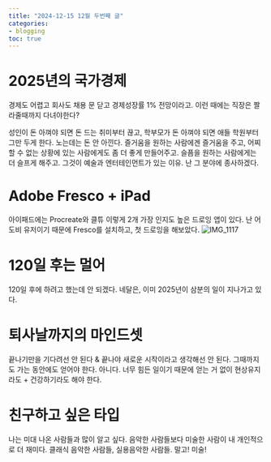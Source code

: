 ```yaml
---
title: "2024-12-15 12월 두번째 글"
categories:
- blogging
toc: true
---
```


2025년의 국가경제
=

경제도 어렵고 회사도 채용 문 닫고 경제성장률 1% 전망이라고. 이런 때에는 직장은 짤라줄때까지 다녀야한다?

성인이 돈 아껴야 되면 돈 드는 취미부터 끊고, 학부모가 돈 아껴야 되면 애들 학원부터 그만 두게 한다. 노는데는 돈 안 아낀다. 즐거움을 원하는 사람에겐 즐거움을 주고, 어찌할 수 없는 상황에 있는 사람에게도 좀 더 좋게 만들어주고. 슬픔을 원하는 사람에게는 더 슬프게 해주고. 그것이 예술과 엔터테인먼트가 있는 이유. 난 그 분야에 종사하겠다.

Adobe Fresco + iPad
=

아이패드에는 Procreate와 클튜 이렇게 2개 가장 인지도 높은 드로잉 앱이 있다. 난 어도비 유저이기 때문에 Fresco를 설치하고, 첫 드로잉을 해보았다.
![IMG_1117](https://github.com/user-attachments/assets/53b8fd4f-ae0b-444b-964a-a1434f3dc367)


120일 후는 멀어
=

120일 후에 하려고 했는데
안 되겠다. 네달은, 이미 2025년이 삼분의 일이 지나가고 있다.


퇴사날까지의 마인드셋
=

끝나기만을 기다려선 안 된다 &
끝나야 새로운 시작이라고 생각해선 안 된다.
그때까지도 가는 동안에도 얻어야 한다. 아니다. 너무 힘든 일이기 때문에 얻는 거 없이 현상유지라도 + 건강하기라도 해야 한다.


친구하고 싶은 타입
=

나는 미대 나온 사람들과 많이 알고 싶다. 음악한 사람들보다 미술한 사람이 내 개인적으로 더 재미다. 클래식 음악한 사람들, 실용음악한 사람들. 말고! 미술!